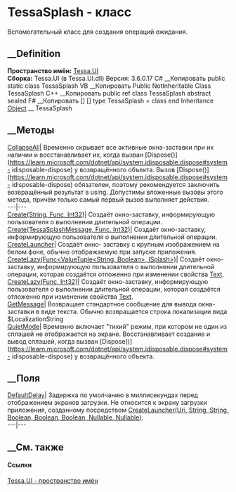 # TessaSplash - класс
Вспомогательный класс для создания операций ожидания.
## __Definition
 **Пространство имён:** [Tessa.UI](N_Tessa_UI.htm)  
 **Сборка:** Tessa.UI (в Tessa.UI.dll) Версия: 3.6.0.17
C# __Копировать
     public static class TessaSplash
VB __Копировать
     Public NotInheritable Class TessaSplash
C++ __Копировать
     public ref class TessaSplash abstract sealed
F# __Копировать
     [<AbstractClassAttribute>]
    [<SealedAttribute>]
    type TessaSplash = class end
Inheritance
    [Object](https://learn.microsoft.com/dotnet/api/system.object) __ TessaSplash
##  __Методы
[CollapseAll](M_Tessa_UI_TessaSplash_CollapseAll.htm)|  Временно скрывает все
активные окна-заставки при их наличии и восстанавливает их, когда вызван
[Dispose()](https://learn.microsoft.com/dotnet/api/system.idisposable.dispose#system-
idisposable-dispose) у возвращённого объекта. Вызов
[Dispose()](https://learn.microsoft.com/dotnet/api/system.idisposable.dispose#system-
idisposable-dispose) обязателен, поэтому рекомендуется заключить возвращённый
результат в using. Допустимы вложенные вызовы этого метода, причём только
самый первый вызов выполняет действия.  
---|---  
[Create(String, Func<Window>, Int32)](M_Tessa_UI_TessaSplash_Create.htm)|
Создаёт окно-заставку, информирующую пользователя о выполнении длительной
операции.  
[Create(TessaSplashMessage, Func<Window>,
Int32)](M_Tessa_UI_TessaSplash_Create_1.htm)|  Создаёт окно-заставку,
информирующую пользователя о выполнении длительной операции.  
[CreateLauncher](M_Tessa_UI_TessaSplash_CreateLauncher.htm)|  Создаёт окно-
заставку с крупным изображением на белом фоне, обычно отображаемую при запуске
приложения.  
[CreateLazy(Func<ValueTuple<String, Boolean>,
ISplash>)](M_Tessa_UI_TessaSplash_CreateLazy_1.htm)|  Создаёт окно-заставку,
информирующую пользователя о выполнении длительной операции, которая создаётся
отложенно при изменении свойства [Text](P_Tessa_Platform_ISplash_Text.htm).  
[CreateLazy(Func<Window>, Int32)](M_Tessa_UI_TessaSplash_CreateLazy.htm)|
Создаёт окно-заставку, информирующую пользователя о выполнении длительной
операции, которая создаётся отложенно при изменении свойства
[Text](P_Tessa_Platform_ISplash_Text.htm).  
[GetMessage](M_Tessa_UI_TessaSplash_GetMessage.htm)|  Возвращает стандартное
сообщение для вывода окна-заставки в виде текста. Обычно возвращается строка
локализации вида $LocalizationString  
[QuietMode](M_Tessa_UI_TessaSplash_QuietMode.htm)|  Временно включает "тихий"
режим, при котором не один из сплэшей не отображается на экране.
Восстанавливает создание и вывод сплэшей, когда вызван
[Dispose()](https://learn.microsoft.com/dotnet/api/system.idisposable.dispose#system-
idisposable-dispose) у возвращённого объекта.  
## __Поля
[DefaultDelay](F_Tessa_UI_TessaSplash_DefaultDelay.htm)|  Задержка по
умолчанию в миллисекундах перед отображением экранов загрузки. Не относится к
экрану загрузки приложения, созданному посредством [CreateLauncher(Uri,
String, String, Boolean, Boolean, Boolean, Nullable<Color>,
Nullable<Color>)](M_Tessa_UI_TessaSplash_CreateLauncher.htm).  
---|---  
## __См. также
#### Ссылки
[Tessa.UI - пространство имён](N_Tessa_UI.htm)

